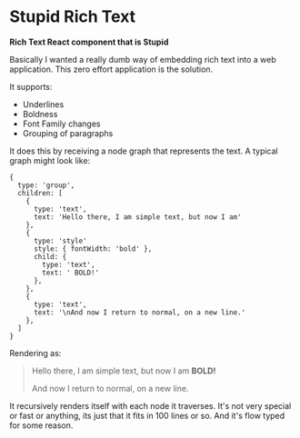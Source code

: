 # Stupid Rich Text
**Rich Text React component that is Stupid**

Basically I wanted a really dumb way of embedding rich text into a web application. This zero effort application is the solution.

It supports:
  - Underlines
  - Boldness
  - Font Family changes
  - Grouping of paragraphs

It does this by receiving a node graph that represents the text. A typical graph might look like:
```
{
  type: 'group',
  children: [
    {
      type: 'text',
      text: 'Hello there, I am simple text, but now I am'
    },
    {
      type: 'style'
      style: { fontWidth: 'bold' },
      child: {
        type: 'text',
        text: ' BOLD!'
      },
    },
    {
      type: 'text',
      text: '\nAnd now I return to normal, on a new line.'
    },
  ]
}
```

Rendering as:

> Hello there, I am simple text, but now I am **BOLD!**
>
> And now I return to normal, on a new line.

It recursively renders itself with each node it traverses. It's not very special or fast or anything, its just that it fits in 100 lines or so. And it's flow typed for some reason.